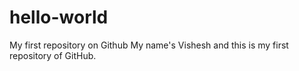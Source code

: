 # hello-world
My first repository on Github
  My name's Vishesh and this is my first repository of GitHub.
